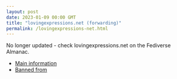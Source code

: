 ```yaml
---
layout: post
date: 2023-01-09 00:00 GMT
title: "lovingexpressions.net (forwarding)"
permalink: /lovingexpressions-net.html
---
```


No longer updated - check lovingexpressions.net on the Fediverse Almanac.

* [Main information](https://www.fediversealmanac.com/api/v1/instances/lovingexpressions.net)
* [Banned from](https://www.fediversealmanac.com/api/v1/instances/lovingexpressions.net/banned_from)

